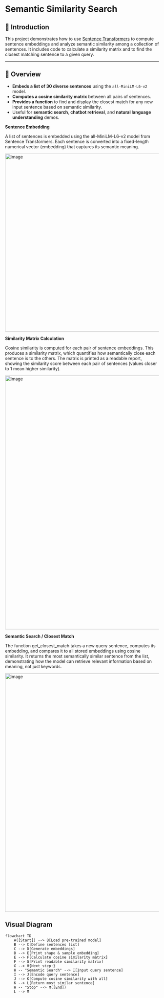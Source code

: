 # Semantic Similarity Search

## 📖 Introduction

This project demonstrates how to use [Sentence Transformers](https://www.sbert.net/) to compute sentence embeddings and analyze semantic similarity among a collection of sentences. It includes code to calculate a similarity matrix and to find the closest matching sentence to a given query.

---

## 🚀 Overview

- **Embeds a list of 30 diverse sentences** using the `all-MiniLM-L6-v2` model.
- **Computes a cosine similarity matrix** between all pairs of sentences.
- **Provides a function** to find and display the closest match for any new input sentence based on semantic similarity.
- Useful for **semantic search**, **chatbot retrieval**, and **natural language understanding** demos.

**Sentence Embedding**

A list of sentences is embedded using the all-MiniLM-L6-v2 model from Sentence Transformers. Each sentence is converted into a fixed-length numerical vector (embedding) that captures its semantic meaning.

<img width="1430" height="582" alt="image" src="https://github.com/user-attachments/assets/700fd544-8f7a-491f-84f7-1815b0839620" />

**Similarity Matrix Calculation**

Cosine similarity is computed for each pair of sentence embeddings. This produces a similarity matrix, which quantifies how semantically close each sentence is to the others. The matrix is printed as a readable report, showing the similarity score between each pair of sentences (values closer to 1 mean higher similarity).

<img width="1413" height="830" alt="image" src="https://github.com/user-attachments/assets/0f36174f-7e9f-48fe-af26-eb9e18ffbf44" />

**Semantic Search / Closest Match**

The function get_closest_match takes a new query sentence, computes its embedding, and compares it to all stored embeddings using cosine similarity. It returns the most semantically similar sentence from the list, demonstrating how the model can retrieve relevant information based on meaning, not just keywords.

<img width="1515" height="780" alt="image" src="https://github.com/user-attachments/assets/8cd3f75e-188b-443a-b469-0e084eb607e0" />



## Visual Diagram

```mermaid
flowchart TD
    A([Start]) --> B[Load pre-trained model]
    B --> C[Define sentences list]
    C --> D[Generate embeddings]
    D --> E[Print shape & sample embedding]
    E --> F[Calculate cosine similarity matrix]
    F --> G[Print readable similarity matrix]
    G --> H{Next step:}
    H -- "Semantic Search" --> I[Input query sentence]
    I --> J[Encode query sentence]
    J --> K[Compute cosine similarity with all]
    K --> L[Return most similar sentence]
    H -- "Stop" --> M([End])
    L --> M





